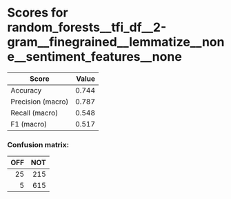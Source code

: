 # Scores for random_forests__tfi_df__2-gram__finegrained__lemmatize__none__sentiment_features__none
|      Score      |Value|
|-----------------|----:|
|Accuracy         |0.744|
|Precision (macro)|0.787|
|Recall (macro)   |0.548|
|F1 (macro)       |0.517|

### Confusion matrix:
|OFF|NOT|
|--:|--:|
| 25|215|
|  5|615|
